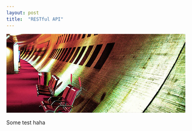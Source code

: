 ```yaml
---
layout: post
title:  "RESTful API"
---
```


<span class="image featured"><img src="/images/pic02.jpg" alt=""></span>

Some test haha